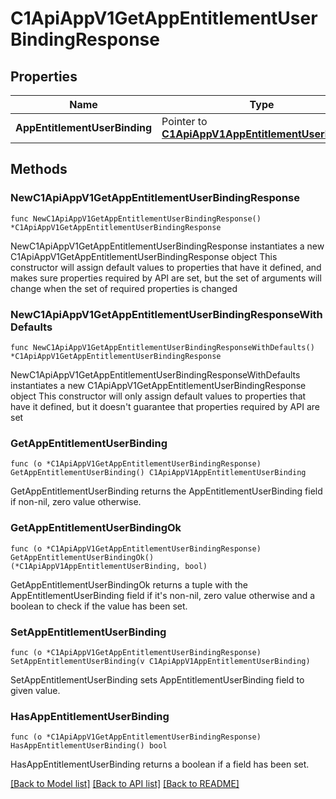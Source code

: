 # C1ApiAppV1GetAppEntitlementUserBindingResponse

## Properties

Name | Type | Description | Notes
------------ | ------------- | ------------- | -------------
**AppEntitlementUserBinding** | Pointer to [**C1ApiAppV1AppEntitlementUserBinding**](C1ApiAppV1AppEntitlementUserBinding.md) |  | [optional] 

## Methods

### NewC1ApiAppV1GetAppEntitlementUserBindingResponse

`func NewC1ApiAppV1GetAppEntitlementUserBindingResponse() *C1ApiAppV1GetAppEntitlementUserBindingResponse`

NewC1ApiAppV1GetAppEntitlementUserBindingResponse instantiates a new C1ApiAppV1GetAppEntitlementUserBindingResponse object
This constructor will assign default values to properties that have it defined,
and makes sure properties required by API are set, but the set of arguments
will change when the set of required properties is changed

### NewC1ApiAppV1GetAppEntitlementUserBindingResponseWithDefaults

`func NewC1ApiAppV1GetAppEntitlementUserBindingResponseWithDefaults() *C1ApiAppV1GetAppEntitlementUserBindingResponse`

NewC1ApiAppV1GetAppEntitlementUserBindingResponseWithDefaults instantiates a new C1ApiAppV1GetAppEntitlementUserBindingResponse object
This constructor will only assign default values to properties that have it defined,
but it doesn't guarantee that properties required by API are set

### GetAppEntitlementUserBinding

`func (o *C1ApiAppV1GetAppEntitlementUserBindingResponse) GetAppEntitlementUserBinding() C1ApiAppV1AppEntitlementUserBinding`

GetAppEntitlementUserBinding returns the AppEntitlementUserBinding field if non-nil, zero value otherwise.

### GetAppEntitlementUserBindingOk

`func (o *C1ApiAppV1GetAppEntitlementUserBindingResponse) GetAppEntitlementUserBindingOk() (*C1ApiAppV1AppEntitlementUserBinding, bool)`

GetAppEntitlementUserBindingOk returns a tuple with the AppEntitlementUserBinding field if it's non-nil, zero value otherwise
and a boolean to check if the value has been set.

### SetAppEntitlementUserBinding

`func (o *C1ApiAppV1GetAppEntitlementUserBindingResponse) SetAppEntitlementUserBinding(v C1ApiAppV1AppEntitlementUserBinding)`

SetAppEntitlementUserBinding sets AppEntitlementUserBinding field to given value.

### HasAppEntitlementUserBinding

`func (o *C1ApiAppV1GetAppEntitlementUserBindingResponse) HasAppEntitlementUserBinding() bool`

HasAppEntitlementUserBinding returns a boolean if a field has been set.


[[Back to Model list]](../README.md#documentation-for-models) [[Back to API list]](../README.md#documentation-for-api-endpoints) [[Back to README]](../README.md)


